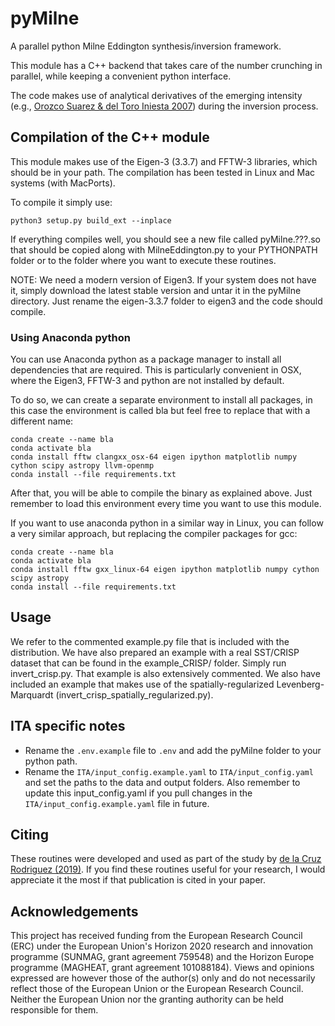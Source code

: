 # pyMilne
A parallel python Milne Eddington synthesis/inversion framework.

This module has a C++ backend that takes care of the number crunching in parallel,
while keeping a convenient python interface. 

The code makes use of analytical derivatives of the emerging intensity (e.g., [Orozco Suarez & del Toro Iniesta 2007](https://ui.adsabs.harvard.edu/abs/2007A%26A...462.1137O)) during the inversion process.

## Compilation of the C++ module
This module makes use of the Eigen-3 (3.3.7) and FFTW-3 
libraries, which should be in your path. The compilation has been tested
in Linux and Mac systems (with MacPorts).

To compile it simply use:
```
python3 setup.py build_ext --inplace
```

If everything compiles well, you should see a new file called pyMilne.???.so
that should be copied along with MilneEddington.py to your PYTHONPATH folder or
to the folder where you want to execute these routines.

NOTE: We need a modern version of Eigen3. If your system does not have it,
simply download the latest stable version and untar it in the pyMilne directory.
Just rename the eigen-3.3.7 folder to eigen3 and the code should compile.

### Using Anaconda python
You can use Anaconda python as a package manager to install all dependencies that are required.
This is particularly convenient in OSX, where the Eigen3, FFTW-3 and python are not installed by default.

To do so, we can create a separate environment to install all packages, in this case the environment is called bla but feel free to replace that with a different name:
```
conda create --name bla
conda activate bla
conda install fftw clangxx_osx-64 eigen ipython matplotlib numpy cython scipy astropy llvm-openmp
conda install --file requirements.txt
```
After that, you will be able to compile the binary as explained above. Just remember to load this environment every time you want to use this module.


If you want to use anaconda python in a similar way in Linux, you can follow a very similar approach,
but replacing the compiler packages for gcc:
```
conda create --name bla
conda activate bla
conda install fftw gxx_linux-64 eigen ipython matplotlib numpy cython scipy astropy
conda install --file requirements.txt
```


## Usage
We refer to the commented example.py file that is included with the distribution.
We have also prepared an example with a real SST/CRISP dataset that can be found in the example_CRISP/ folder. Simply run invert_crisp.py. That example is also extensively commented.
We also have included an example that makes use of the spatially-regularized Levenberg-Marquardt (invert_crisp_spatially_regularized.py).

## ITA specific notes
- Rename the `.env.example` file to `.env` and add the pyMilne folder to your python path.
- Rename the `ITA/input_config.example.yaml` to `ITA/input_config.yaml` and set the paths to the data and output folders. Also remember to update this input_config.yaml if you pull changes in the  `ITA/input_config.example.yaml` file in future.

## Citing
These routines were developed and used as part of the study by [de la Cruz Rodriguez (2019)](https://ui.adsabs.harvard.edu/abs/2019A%26A...631A.153D/abstract). If you find these routines useful for your research, I would appreciate it the most if that publication is cited in your paper.

## Acknowledgements
This project has received funding from the European Research Council (ERC) under the European Union's Horizon 2020 research and innovation programme (SUNMAG, grant agreement 759548) and the Horizon Europe programme (MAGHEAT, grant agreement 101088184). Views and opinions expressed are however those of the author(s) only and do not necessarily reflect those of the European Union or the European Research Council. Neither the European Union nor the granting authority can be held responsible for them.
